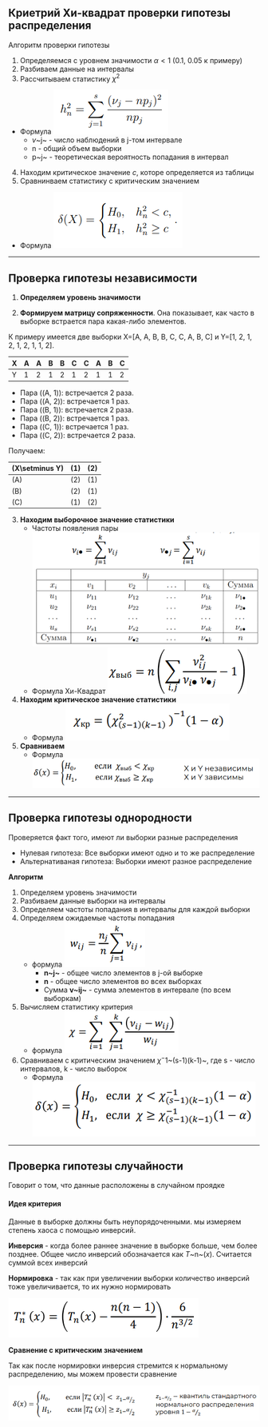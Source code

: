 ## Криетрий Хи-квадрат проверки гипотезы распределения

Алгоритм проверки гипотезы

1. Определяемся с уровнем значимости $α < 1$ (0.1, 0.05 к примеру)
2. Разбиваем данные на интервалы 
3. Рассчитываем статистику $χ^2$
 - Формула
 ![](./images/критерХиКвадр/статХиКвадр.png)
    - $v$~j~ - число наблюдений в j-том интервале
    - n - общий объем выборки
    - p~j~ - теоретическая вероятность попадания в интервал
4. Находим критическое значение $c$, которе определяется из таблицы 
5. Сравнинваем статистику с критическим значением  
  - Формула 
  ![](./images/критерХиКвадр/статХиКвадр_2.png)

---

## Проверка гипотезы независимости



1. **Определяем уровень значимости**

2. **Формируем матрицу сопряженности**. Она показывает, как часто в выборке встрается пара какая-либо элементов. 

К примеру имеется две выборки
X=[A, A, B, B, C, C, A, B, C] и Y=[1, 2, 1, 2, 1, 2, 1, 1, 2].

|X|A|A|B|B|C|C|A|B|C|
|-|-|-|-|-|-|-|-|-|-|
|Y|1|2|1|2|1|2|1|1|2|


- Пара \((A, 1)\): встречается 2 раза.  
- Пара \((A, 2)\): встречается 1 раз.  
- Пара \((B, 1)\): встречается 2 раза.  
- Пара \((B, 2)\): встречается 1 раз.  
- Пара \((C, 1)\): встречается 1 раз.  
- Пара \((C, 2)\): встречается 2 раза. 

Получаем:

| \(X\setminus Y\) | \(1\) | \(2\) |  
|-------------------|-------|-------|  
| \(A\)            | \(2\) | \(1\) |  
| \(B\)            | \(2\) | \(1\) |  
| \(C\)            | \(1\) | \(2\) |  

3. **Находим выборочное значение статистики**
    - Частоты появления пары
    ![](./images/критерХиКвадр/гипотезНезавис.png)
    - Формула Хи-Квадрат
    ![](./images/критерХиКвадр/хиКвадрГипотезНезавис.png)
4. **Находим критическое значение статистики**
    - Формула
    ![](./images/критерХиКвадр/хиКритГипотезНезавис.png)
5. **Сравниваем**
    - Формула
    ![](./images/критерХиКвадр/гипотезНезависРешен.png)

---

## Проверка гипотезы однородности

Проверяется факт того, имеют ли выборки разные распределения


- Нулевая гипотеза: Все выборки имеют одно и то же распределение
- Альтернативаная гипотеза: Выборки имеют разное распределение

**Алгоритм**

1. Определяем уровень значимости
2. Разбиваем данные выборки на интервалы 
3. Определяем частоты попадания в интервалы для каждой выборки
4. Определяем ожидаемые частоты попадания
    - формула 
    ![](./images/критерХиКвадр/проверкГипОднор.png)
      - **n~j~** - общее число элементов в j-ой выборке
      - **n** - общее число элементов во всех выборках
      - Сумма **v~ij~** - сумма элементов в интервале (по всем выборкам)
5. Вычисляем статистику критерия
    - формула
    ![](./images/критерХиКвадр/проверкГипОднор_2.png)
6. Сравниваем с критическим значением $χ^-1$~(s-1)(k-1)~, где s - число интервалов, k - число выборок
    - Формула
    ![](./images/критерХиКвадр/проверкГипОднор_3.png)


---

## Проверка гипотезы случайности

Говорит о том, что данные расположены в случайном проядке 

#### Идея критерия

Данные в выборке должны быть неупорядоченными. мы измеряем степень хаоса с помощью инверсий. 

**Инверсия** - когда более раннее значение в выборке больше, чем более позднее. 
Общее число инверсий обозначается как $T$~n~$(x)$. Считается суммой всех инверсий

**Нормировка** - так как при увеличении выборки количество инверсий тоже увеличивается, то их нужно нормировать

![](./images/критерХиКвадр/гипотезСлучНормирИнверс.png)

**Сравнение с критическим значением**

Так как после нормировки инверсия стремится к нормальному распределению, мы можем провести сравнение

![](./images/критерХиКвадр/гипотезСлучСравн.png)